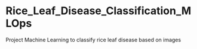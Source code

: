 # Rice_Leaf_Disease_Classification_MLOps
Project Machine Learning to classify rice leaf disease based on images
